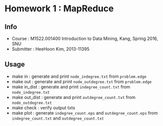 # Homework 1 : MapReduce

## Info
* Course : M1522.001400 Introduction to Data Mining, Kang, Spring 2016, SNU
* Submitter : HeeHoon Kim, 2013-11395

## Usage
* make in : generate and print ```node_indegree.txt``` from ```problem.edge```
* make out : generate and print ```node_outdegree.txt``` from ```problem.edge```
* make in_dist : generate and print ```indegree_count.txt``` from ```node_indegree.txt```
* make out_dist : generate and print ```outdegree_count.txt``` from ```node_outdegree.txt```
* make check : verify output txts
* make plot : generate ```indegree_count.eps``` and ```outdegree_count.eps``` from ```indegree_count.txt``` and ```outdegree_count.txt```
